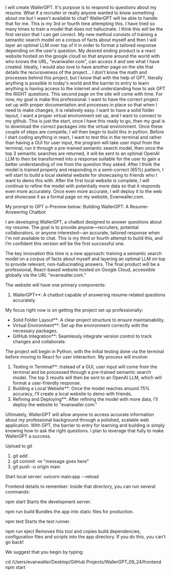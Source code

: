 I will create WallerGPT. It's purpose is to respond to questions about my resume. What if a recruiter or really anyone wanted to know something about me but I wasn't available to chat? WallerGPT will be able to handle that for me. This is my 3rd or fourth time attempting this. I have tried so many times to train a model that does not hallucinate. I think this will be the first version that I can get correct. My new method consists of training a semantic search model on a corpus of facts about myself and then I will layer an optimal LLM over top of it in order to format a tailored response depending on the user's question. My desired ending product is a react website hosted on the google cloud so that anyone around the world with who knows the URL, "evanwaller.com", can access it and see what I have created. Ideally, I would also love to have another page on the site that details the recursiveness of the project... I don't know the math and processes behind this project, but I know that with the help of GPT, literally anything is possible in today's world and the barrier to entry to learn anything is having access to the internet and understanding how to ask GPT the RIGHT questions. This second page on the site will come with time. For now, my goal is make this professional. I want to have the correct project set up with proper documentation and processes in place so that when I need to make changes, it is relatively easy. I want to have a solid folder layout, I want a proper virtual environment set up, and I want to connect to my github. This is just the start, once I have this ready to go, then my goal is to download the correct packages into the virtual environment. Once these couple of steps are compelte, I wll then begin to build this in python. Before I start coding anything in react, I want to test this in the terminal and rather than having a GUI for user input, the program will take user input from the terminal, run it through a pre-trained semantic search model, then once the top 3 semantic searches are returned, it will be sent to an optimal OpenAI LLM to then be transformed into a response suitable for the user to gain a better understanding of me from the question they asked. After I think the model is trained properly and responding in a semi-correct (65%) pattern, I will start to build a local skeletal website for showcasing to friends who I want to demo this with. After the first local website is complete, I will continue to refine the model with potentially more data so that it responds even more accurately. Once even more accurate, I will deploy it to the web and showcase it as a formal page on my website, Evanwaller.com.

My prompt to GPT o-Preview below:
Building WallerGPT: A Resume-Answering Chatbot

I am developing WallerGPT, a chatbot designed to answer questions about my resume. The goal is to provide anyone—recruiters, potential collaborators, or anyone interested—an accurate, tailored response when I'm not available to chat. This is my third or fourth attempt to build this, and I’m confident this version will be the first successful one.

The key innovation this time is a new approach: training a semantic search model on a corpus of facts about myself and layering an optimal LLM on top to provide relevant, non-hallucinating answers. The final product will be a professional, React-based website hosted on Google Cloud, accessible globally via the URL "evanwaller.com."

The website will have one primary components:

1. WallerGPT\*\*: A chatbot capable of answering resume-related questions accurately.

My focus right now is on getting the project set up professionally:

- Solid Folder Layout\*\*: A clear project structure to ensure maintainability.
- Virtual Environment\*\*: Set up the environment correctly with the necessary packages.
- GitHub Integration\*\*: Seamlessly integrate version control to track changes and collaborate.

The project will begin in Python, with the initial testing done via the terminal before moving to React for user interaction. My process will involve:

1. Testing in Terminal\*\*: Instead of a GUI, user input will come from the terminal and be processed through a pre-trained semantic search model. The top 3 results will then be sent to an OpenAI LLM, which will format a user-friendly response.
2. Building a Local Website\*\*: Once the model reaches around 75% accuracy, I’ll create a local website to demo with friends.
3. Refining and Deploying\*\*: After refining the model with more data, I’ll deploy the website to "evanwaller.com."

Ultimately, WallerGPT will allow anyone to access accurate information about my professional background through a polished, scalable web application. With GPT, the barrier to entry for learning and building is simply knowing how to ask the right questions. I plan to leverage that fully to make WallerGPT a success.

Upload to git

1. git add .
2. git commit -m "message goes here"
3. git push -u origin main

Start local server:
uvicorn main:app --reload

Frontend details to remember:
Inside that directory, you can run several commands:

npm start
Starts the development server.

npm run build
Bundles the app into static files for production.

npm test
Starts the test runner.

npm run eject
Removes this tool and copies build dependencies, configuration files
and scripts into the app directory. If you do this, you can’t go back!

We suggest that you begin by typing:

cd /Users/evanwaller/Desktop/GitHub Projects/WallerGPT_09_24/frontend
npm start

